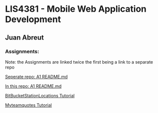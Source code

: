 # LIS4381 - Mobile Web Application Development

## Juan Abreut

### Assignments: 

Note: the Assignments are linked twice the first being a link to a separate repo

[Seperate repo: A1 README.md](https://bitbucket.org/Peaceall/a1)
 
[In this repo: A1 README.md](a1)

[BitBucketStationLocations Tutorial](https://bitbucket.org/Peaceall/bitbucketstationlocations)
 
[Myteamquotes Tutorial](https://bitbucket.org/Peaceall/myteamquotes)